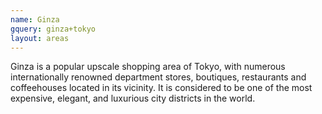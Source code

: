 ```yaml
---
name: Ginza
gquery: ginza+tokyo
layout: areas
---
```

Ginza is a popular upscale shopping area of Tokyo, with numerous internationally renowned department stores, boutiques, restaurants and coffeehouses located in its vicinity. It is considered to be one of the most expensive, elegant, and luxurious city districts in the world.
